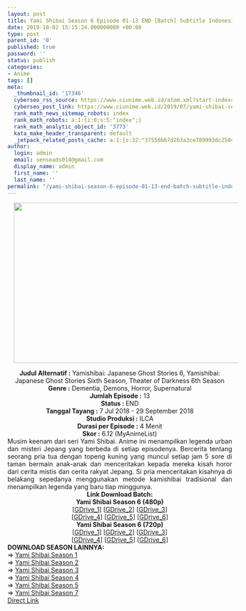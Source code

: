 ```yaml
---
layout: post
title: Yami Shibai Season 6 Episode 01-13 END [Batch] Subtitle Indonesia
date: 2019-10-02 15:15:24.000000000 +00:00
type: post
parent_id: '0'
published: true
password: ''
status: publish
categories:
- Anime
tags: []
meta:
  _thumbnail_id: '17346'
  cyberseo_rss_source: https://www.ciunime.web.id/atom.xml?start-index=2851&max-results=150
  cyberseo_post_link: https://www.ciunime.web.id/2019/07/yami-shibai-season-6-episode-01-13-end.html
  rank_math_news_sitemap_robots: index
  rank_math_robots: a:1:{i:0;s:5:"index";}
  rank_math_analytic_object_id: '3773'
  kata_make_header_transparent: default
  _jetpack_related_posts_cache: a:1:{s:32:"37550b67d263a3ce789993dc25046c5f";a:2:{s:7:"expires";i:1649533796;s:7:"payload";a:0:{}}}
author:
  login: admin
  email: senseads014@gmail.com
  display_name: admin
  first_name: ''
  last_name: ''
permalink: "/yami-shibai-season-6-episode-01-13-end-batch-subtitle-indonesia/"
---
```

<div class="separator" style="clear: both; text-align: center;"><a href="https://1.bp.blogspot.com/-m6-YkTB46Cs/XThIoRecJ2I/AAAAAAAAckE/dHYCTqH60pIqTml_Dfneb8ZluxNbk97fgCLcBGAs/s1600/Yami%2BShibai%2BSeason%2B6.jpg" imageanchor="1" style="margin-left: 1em; margin-right: 1em;"><img border="0" data-original-height="720" data-original-width="1280" height="360" src="{{ site.baseurl }}/assets/2019/10/Yami%2BShibai%2BSeason%2B6.jpg" width="640" /></a></div>
<p>
<div style="text-align: center;"><b>Judul</b><b><b> Alternatif </b>:</b> Yamishibai: Japanese Ghost Stories 6, Yamishibai: Japanese Ghost Stories Sixth Season, Theater of Darkness 6th Season</div>
<div style="text-align: center;"><b><b>Genre :</b></b> Dementia, Demons, Horror, Supernatural</div>
<div style="text-align: center;"><b>Jumlah Episode :</b> 13<br /><b>Status :&nbsp;</b>END<br /><b>Tanggal Tayang :</b> 7 Jul 2018 - 29 September 2018<br /><b>Studio Produksi :</b> ILCA<br /><b>Durasi per Episode :</b> 4 Menit</div>
<div style="text-align: center;"><b>Skor :</b> 6.12 (MyAnimeList)</div>
<div style="text-align: center;"></div>
<div style="text-align: justify;"><span class="isi"></span><span class="isi">Musim keenam dari seri Yami Shibai. Anime ini menampilkan legenda urban dan misteri Jepang yang berbeda di setiap episodenya. Bercerita tentang seorang pria tua dengan topeng kuning yang muncul setiap jam 5 sore di taman bermain anak-anak dan menceritakan kepada mereka kisah horor dari cerita mistis dan cerita rakyat Jepang. Si pria menceritakan kisahnya di belakang sepedanya menggunakan metode kamishibai tradisional dan menampilkan legenda yang baru tiap minggunya.</span></div>
<div style="text-align: justify;"></div>
<div style="text-align: justify;"></div>
<div style="text-align: center;"><b>Link Download Batch:</b></div>
<div style="text-align: center;">
<div style="text-align: center;"><b>Yami Shibai Season 6 (480p)</b></div>
</div>
<div style="text-align: center;">
<div style="text-align: center;">
<div style="text-align: center;">[<a href="https://drive.google.com/uc?id=1E9dPcq_RwHhpr1L62zWrIL10qx2PIX-a" target="_blank" rel="noopener">GDrive_1</a>] [<a href="https://drive.google.com/uc?id=1kcWmMe3O_4iEnaJtVdgoR5tih7yIcf6f" target="_blank" rel="noopener">GDrive_2</a>] [<a href="https://drive.google.com/uc?export=download&amp;id=1qUh_zehZfqc14A6Q-OAg_5KWIyYTQMO2" target="_blank" rel="noopener">GDrive_3</a>]<br />[<a href="https://drive.google.com/uc?export=download&amp;id=1pm9x-H5kAznSviZhyRnHGcGgIydz0-4m" target="_blank" rel="noopener">GDrive_4</a>] [<a href="https://drive.google.com/uc?export=download&amp;id=1pMB0WCx0n5MRPUVjpeWpAi1aJaG42P_g" target="_blank" rel="noopener">GDrive_5</a>] [<a href="https://drive.google.com/uc?export=download&amp;id=1h-w35A3_jF8qZLZ6AlSlNQkUJIdYOKHQ" target="_blank" rel="noopener">GDrive_6</a>]</div>
<div style="text-align: center;">
<div style="text-align: center;"><b>Yami Shibai Season 6 (720p)</b></div>
<div style="text-align: center;">
<div style="text-align: center;">
<div style="text-align: center;">[<a href="https://drive.google.com/uc?id=1TJS8vcmvaGImm_8IxalIjeQqCl2IfZh6" target="_blank" rel="noopener">GDrive_1</a>] [<a href="https://drive.google.com/uc?id=1iGn7WPzLbZ_KyIbIPW5121CYU7nKUeXf" target="_blank" rel="noopener">GDrive_2</a>] [<a href="https://drive.google.com/uc?export=download&amp;id=1ftHxLOYMig2dssakNsQsU1KDxuWtvotp" target="_blank" rel="noopener">GDrive_3</a>]<br />[<a href="https://drive.google.com/uc?export=download&amp;id=1uWQbofJc7iyCcsH5drh3jvBOQORIsGB0" target="_blank" rel="noopener">GDrive_4</a>] [<a href="https://drive.google.com/uc?export=download&amp;id=1oOklMJXZOIfIAs0iEBn7HKHw-oViqFVI" target="_blank" rel="noopener">GDrive_5</a>] [<a href="https://drive.google.com/uc?id=1mL-VnWvbiiSYiqGnX5-NK_3nZLZ-SLFr" target="_blank" rel="noopener">GDrive_6</a>]
<div style="text-align: left;"></div>
<div style="text-align: left;"></div>
<div style="text-align: left;"><b>DOWNLOAD SEASON LAINNYA:</b></div>
<div style="text-align: left;"></div>
<div style="text-align: left;">=&gt;&nbsp;<a href="https://www.ciunime.com/2019/07/yami-shibai-season-1-episode-01-13-end.html" target="_blank" rel="noopener">Yami Shibai Season 1</a></div>
<div style="text-align: left;">=&gt;&nbsp;<a href="https://www.ciunime.com/2019/07/yami-shibai-season-2-episode-01-13-end.html" target="_blank" rel="noopener">Yami Shibai Season 2</a></div>
<div style="text-align: left;">=&gt;&nbsp;<a href="https://www.ciunime.com/2019/07/yami-shibai-season-3-episode-01-13-end.html" target="_blank" rel="noopener">Yami Shibai Season 3</a></div>
<div style="text-align: left;">=&gt;&nbsp;<a href="https://www.ciunime.com/2019/07/yami-shibai-season-4-episode-01-13-end.html" target="_blank" rel="noopener">Yami Shibai Season 4</a></div>
<div style="text-align: left;">=&gt;&nbsp;<a href="https://www.ciunime.com/2019/07/yami-shibai-season-5-episode-01-13-end.html" target="_blank" rel="noopener">Yami Shibai Season 5</a></div>
<div style="text-align: left;">=&gt;&nbsp;<a href="https://www.ciunime.com/2019/10/yami-shibai-season-7-episode-01-13-end.html" target="_blank" rel="noopener">Yami Shibai Season 7</a></div>
<div style="text-align: left;"></div>
</div>
</div>
</div>
</div>
</div>
</div>
<link rel="stylesheet" href="https://cdnjs.cloudflare.com/ajax/libs/font-awesome/4.7.0/css/font-awesome.min.css" />
<div class="divbtn"> <a href="https://handymansurrender.com/fihup8buzv?key=94550f7ce39444073321dde3b8782f97" class="btn"><i class="fa fa-download"></i> Direct Link</a> </div>
